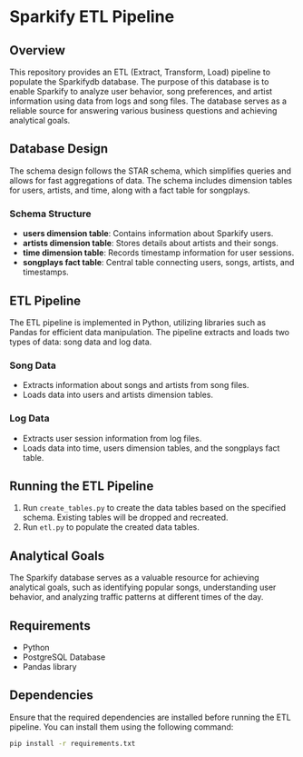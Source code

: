 # Sparkify ETL Pipeline

## Overview
This repository provides an ETL (Extract, Transform, Load) pipeline to populate the Sparkifydb database. The purpose of this database is to enable Sparkify to analyze user behavior, song preferences, and artist information using data from logs and song files. The database serves as a reliable source for answering various business questions and achieving analytical goals.

## Database Design
The schema design follows the STAR schema, which simplifies queries and allows for fast aggregations of data. The schema includes dimension tables for users, artists, and time, along with a fact table for songplays.

### Schema Structure
- **users dimension table**: Contains information about Sparkify users.
- **artists dimension table**: Stores details about artists and their songs.
- **time dimension table**: Records timestamp information for user sessions.
- **songplays fact table**: Central table connecting users, songs, artists, and timestamps.

## ETL Pipeline
The ETL pipeline is implemented in Python, utilizing libraries such as Pandas for efficient data manipulation. The pipeline extracts and loads two types of data: song data and log data.

### Song Data
- Extracts information about songs and artists from song files.
- Loads data into users and artists dimension tables.

### Log Data
- Extracts user session information from log files.
- Loads data into time, users dimension tables, and the songplays fact table.

## Running the ETL Pipeline
1. Run `create_tables.py` to create the data tables based on the specified schema. Existing tables will be dropped and recreated.
2. Run `etl.py` to populate the created data tables.

## Analytical Goals
The Sparkify database serves as a valuable resource for achieving analytical goals, such as identifying popular songs, understanding user behavior, and analyzing traffic patterns at different times of the day.

## Requirements
- Python
- PostgreSQL Database
- Pandas library

## Dependencies
Ensure that the required dependencies are installed before running the ETL pipeline. You can install them using the following command:
```bash
pip install -r requirements.txt
